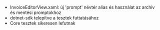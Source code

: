 - InvoiceEditorView.xaml: új 'prompt' névtér alias és használat az archív és mentési promptokhoz
- dotnet-sdk telepítve a tesztek futtatásához
- Core tesztek sikeresen lefutnak
